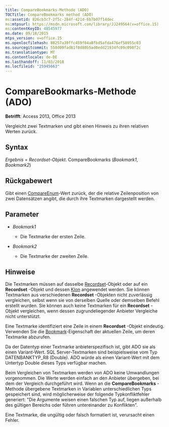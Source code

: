 ```yaml
---
title: CompareBookmarks-Methode (ADO)
TOCTitle: CompareBookmarks method (ADO)
ms:assetid: 826cb3c7-2f5c-284f-421d-6b7b07f14dec
ms:mtpsurl: https://msdn.microsoft.com/library/JJ249564(v=office.15)
ms:contentKeyID: 48545977
ms.date: 09/18/2015
mtps_version: v=office.15
ms.openlocfilehash: 88257a39ffc459f04a8fbd5afda476ef58955c03
ms.sourcegitcommit: 558d09fad81f8d80b5ad0edd21934fc09c098f2c
ms.translationtype: MT
ms.contentlocale: de-DE
ms.lasthandoff: 11/03/2018
ms.locfileid: "25945663"
---
```

# <a name="comparebookmarks-method-ado"></a>CompareBookmarks-Methode (ADO)


**Betrifft**: Access 2013, Office 2013

Vergleicht zwei Textmarken und gibt einen Hinweis zu ihren relativen Werten zurück.

## <a name="syntax"></a>Syntax

*Ergebnis* = *Recordset-Objekt*. CompareBookmarks (*Bookmark1*, *Bookmark2*)

## <a name="return-value"></a>Rückgabewert

Gibt einen [CompareEnum](compareenum.md)-Wert zurück, der die relative Zeilenposition von zwei Datensätzen angibt, die durch ihre Textmarken dargestellt werden.

## <a name="parameters"></a>Parameter

- *Bookmark1*

  - Die Textmarke der ersten Zeile.

- *Bookmark2*

  - Die Textmarke der zweiten Zeile.

## <a name="remarks"></a>Hinweise

Die Textmarken müssen auf dasselbe [Recordset](recordset-object-ado.md)-Objekt oder auf ein **Recordset** -Objekt und dessen [Klon](clone-method-ado.md) angewendet werden. Sie können Textmarken aus verschiedenen **Recordset** -Objekten nicht zuverlässig vergleichen, selbst wenn sie von derselben Quelle oder demselben Befehl erstellt wurden. Sie können auch keine Textmarken für ein **Recordset** -Objekt vergleichen, wenn dessen zugrundeliegender Anbieter Vergleiche nicht unterstützt.

Eine Textmarke identifiziert eine Zeile in einem **Recordset** -Objekt eindeutig. Verwenden Sie die [Bookmark](bookmark-property-ado.md)-Eigenschaft der aktuellen Zeile, um deren Textmarke abzurufen.

Da der Datentyp einer Textmarke anbieterspezifisch ist, gibt ADO sie als einen Variant-Wert. SQL Server-Textmarken sind beispielsweise vom Typ DATENBANKTYP\_R8 (Double). ADO würde als einen Variant-Wert mit dem Untertyp Double dieses Typs verfügbar machen.

Beim Vergleichen von Textmarken werden von ADO keine Umwandlungen vorgenommen. Die Werte werden einfach an den Anbieter übergeben, bei dem der Vergleich durchgeführt wird. Wenn an die **CompareBookmarks** -Methode übergebene Textmarken in Variablen unterschiedlichen Typs gespeichert sind, wird möglicherweise der folgende Typkonfliktfehler generiert: "Die Argumente weisen einen falschen Typ auf, liegen außerhalb des gültigen Bereichs oder führen untereinander zu Konflikten".

Eine Textmarke, die ungültig oder falsch formatiert ist, verursacht einen Fehler.

